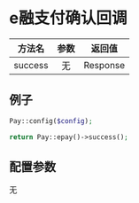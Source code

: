# e融支付确认回调

|   方法名   | 参数  |   返回值    |
|:-------:|:---:|:--------:|
| success |  无  | Response |

## 例子

```php
Pay::config($config);

return Pay::epay()->success();
```

## 配置参数

无
